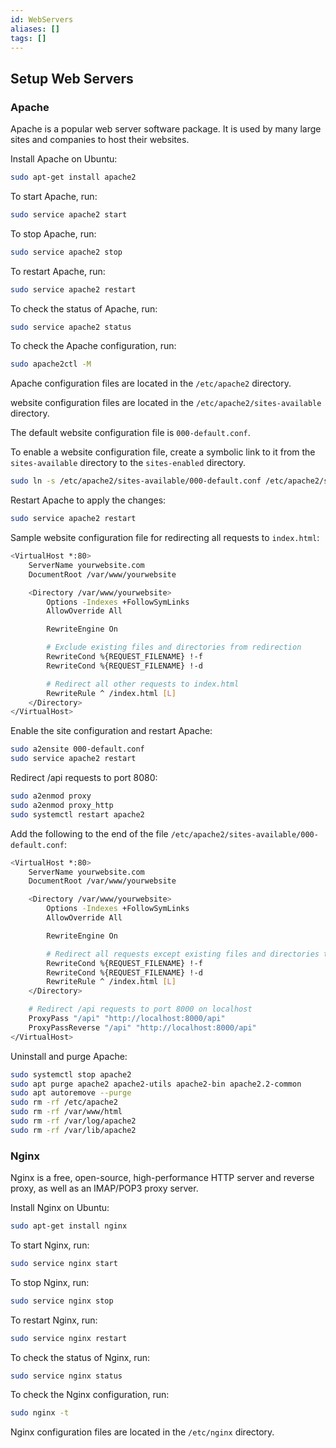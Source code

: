 ```yaml
---
id: WebServers
aliases: []
tags: []
---
```


## Setup Web Servers

### Apache

Apache is a popular web server software package. It is used by many large sites and companies to host their websites.

Install Apache on Ubuntu:

```bash
sudo apt-get install apache2
```

To start Apache, run:

```bash
sudo service apache2 start
```

To stop Apache, run:

```bash
sudo service apache2 stop
```

To restart Apache, run:

```bash
sudo service apache2 restart
```

To check the status of Apache, run:

```bash
sudo service apache2 status
```

To check the Apache configuration, run:

```bash
sudo apache2ctl -M
```

Apache configuration files are located in the `/etc/apache2` directory.

website configuration files are located in the `/etc/apache2/sites-available` directory.

The default website configuration file is `000-default.conf`.

To enable a website configuration file, create a symbolic link to it from the `sites-available` directory to the `sites-enabled` directory.

```bash
sudo ln -s /etc/apache2/sites-available/000-default.conf /etc/apache2/sites-enabled/000-default.conf
```

Restart Apache to apply the changes:

```bash
sudo service apache2 restart
```

Sample website configuration file for redirecting all requests to `index.html`:

```bash
<VirtualHost *:80>
    ServerName yourwebsite.com
    DocumentRoot /var/www/yourwebsite

    <Directory /var/www/yourwebsite>
        Options -Indexes +FollowSymLinks
        AllowOverride All

        RewriteEngine On

        # Exclude existing files and directories from redirection
        RewriteCond %{REQUEST_FILENAME} !-f
        RewriteCond %{REQUEST_FILENAME} !-d

        # Redirect all other requests to index.html
        RewriteRule ^ /index.html [L]
    </Directory>
</VirtualHost>
```

Enable the site configuration and restart Apache:

```bash
sudo a2ensite 000-default.conf
sudo service apache2 restart
```

Redirect /api requests to port 8080:

```bash
sudo a2enmod proxy
sudo a2enmod proxy_http
sudo systemctl restart apache2
```

Add the following to the end of the file `/etc/apache2/sites-available/000-default.conf`:

```bash
<VirtualHost *:80>
    ServerName yourwebsite.com
    DocumentRoot /var/www/yourwebsite

    <Directory /var/www/yourwebsite>
        Options -Indexes +FollowSymLinks
        AllowOverride All

        RewriteEngine On

        # Redirect all requests except existing files and directories to index.html
        RewriteCond %{REQUEST_FILENAME} !-f
        RewriteCond %{REQUEST_FILENAME} !-d
        RewriteRule ^ /index.html [L]
    </Directory>

    # Redirect /api requests to port 8000 on localhost
    ProxyPass "/api" "http://localhost:8000/api"
    ProxyPassReverse "/api" "http://localhost:8000/api"
</VirtualHost>

```

Uninstall and purge Apache:

```bash
sudo systemctl stop apache2
sudo apt purge apache2 apache2-utils apache2-bin apache2.2-common
sudo apt autoremove --purge
sudo rm -rf /etc/apache2
sudo rm -rf /var/www/html
sudo rm -rf /var/log/apache2
sudo rm -rf /var/lib/apache2
```

### Nginx

Nginx is a free, open-source, high-performance HTTP server and reverse proxy, as well as an IMAP/POP3 proxy server.

Install Nginx on Ubuntu:

```bash
sudo apt-get install nginx
```

To start Nginx, run:

```bash
sudo service nginx start
```

To stop Nginx, run:

```bash
sudo service nginx stop
```

To restart Nginx, run:

```bash
sudo service nginx restart
```

To check the status of Nginx, run:

```bash
sudo service nginx status
```

To check the Nginx configuration, run:

```bash
sudo nginx -t
```

Nginx configuration files are located in the `/etc/nginx` directory.
